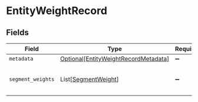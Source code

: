 # EntityWeightRecord


## Fields

| Field                                                                                     | Type                                                                                      | Required                                                                                  | Description                                                                               |
| ----------------------------------------------------------------------------------------- | ----------------------------------------------------------------------------------------- | ----------------------------------------------------------------------------------------- | ----------------------------------------------------------------------------------------- |
| `metadata`                                                                                | [Optional[EntityWeightRecordMetadata]](../../models/shared/entityweightrecordmetadata.md) | :heavy_minus_sign:                                                                        | N/A                                                                                       |
| `segment_weights`                                                                         | List[[SegmentWeight](../../models/shared/segmentweight.md)]                               | :heavy_minus_sign:                                                                        | A list of entity weights for a segment                                                    |